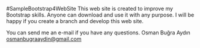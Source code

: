 #SampleBootstrap4WebSite
This web site is created to improve my Bootstrap skills. Anyone can download and use it with any purpose. I will be happy if you create a branch and develop this web site.

You can send me an e-mail if you have any questions. 
Osman Buğra Aydın
osmanbugraaydin@gmail.com
